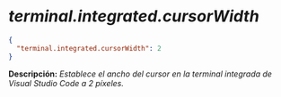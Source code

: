 <!-- Autor: Daniel Benjamin Perez Morales -->
<!-- GitHub: https://github.com/DanielPerezMoralesDev13 -->
<!-- Correo electrónico: danielperezdev@proton.me -->

# ***terminal.integrated.cursorWidth***

```json
{
  "terminal.integrated.cursorWidth": 2
}
```

**Descripción:** *Establece el ancho del cursor en la terminal integrada de Visual Studio Code a 2 píxeles.*
